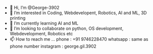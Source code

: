 - 👋 Hi, I’m @George-3902
- 👀 I’m interested in Coding, Webdevelopent, Robotics, AI and ML, 3D printing
- 🌱 I’m currently learning AI and ML
- 💞️ I’m looking to collaborate on python, OS development, Webdevelopment, Robotics etc
- 📫 How to reach me ...
            phone : +91 9746228470
            whatsapp : same as phone number
            instagram : george.gil.3902

<!---
George-3902/George-3902 is a ✨ special ✨ repository because its `README.md` (this file) appears on your GitHub profile.
You can click the Preview link to take a look at your changes.
--->
